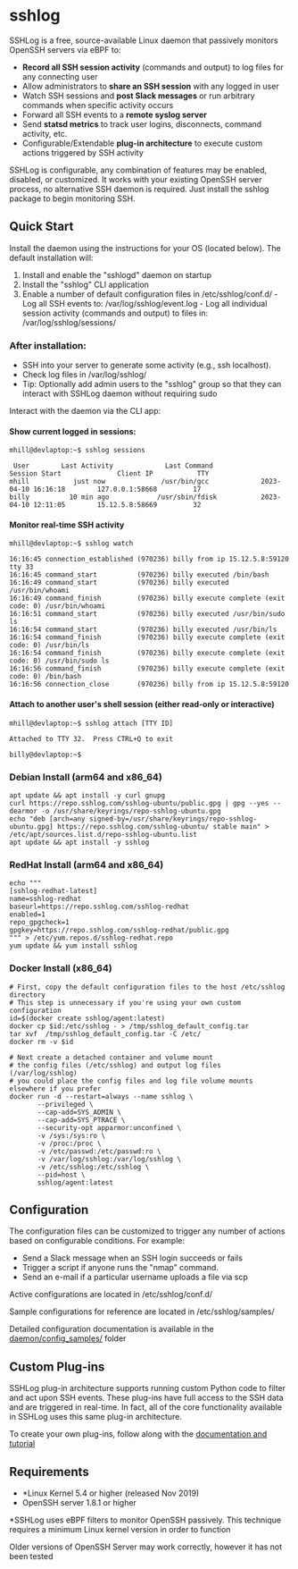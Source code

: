 # sshlog

SSHLog is a free, source-available Linux daemon that passively monitors OpenSSH servers via eBPF to:

  - **Record all SSH session activity** (commands and output) to log files for any connecting user
  - Allow administrators to **share an SSH session** with any logged in user
  - Watch SSH sessions and **post Slack messages** or run arbitrary commands when specific activity occurs
  - Forward all SSH events to a **remote syslog server**
  - Send **statsd metrics** to track user logins, disconnects, command activity, etc.
  - Configurable/Extendable **plug-in architecture** to execute custom actions triggered by SSH activity


SSHLog is configurable, any combination of features may be enabled, disabled, or customized.  It works with your existing OpenSSH server process, no alternative SSH daemon is required.  Just install the sshlog package to begin monitoring SSH.


## Quick Start

Install the daemon using the instructions for your OS (located below).  The default installation will:
  1. Install and enable the "sshlogd" daemon on startup
  2. Install the "sshlog" CLI application
  3. Enable a number of default configuration files in /etc/sshlog/conf.d/
    - Log all SSH events to: /var/log/sshlog/event.log
    - Log all individual session activity (commands and output) to files in: /var/log/sshlog/sessions/

### After installation:

  - SSH into your server to generate some activity (e.g., ssh localhost).
  - Check log files in /var/log/sshlog/
  - Tip: Optionally add admin users to the "sshlog" group so that they can interact with SSHLog daemon without requiring sudo
  
Interact with the daemon via the CLI app:

#### Show current logged in sessions:

    mhill@devlaptop:~$ sshlog sessions
      
     User        Last Activity             Last Command               Session Start              Client IP           TTY
    mhill           just now              /usr/bin/gcc             2023-04-10 16:16:18        127.0.0.1:58668         17
    billy          10 min ago            /usr/sbin/fdisk           2023-04-10 12:11:05        15.12.5.8:58669         32


#### Monitor real-time SSH activity

    mhill@devlaptop:~$ sshlog watch
    
    16:16:45 connection_established (970236) billy from ip 15.12.5.8:59120 tty 33
    16:16:45 command_start          (970236) billy executed /bin/bash
    16:16:49 command_start          (970236) billy executed /usr/bin/whoami
    16:16:49 command_finish         (970236) billy execute complete (exit code: 0) /usr/bin/whoami
    16:16:51 command_start          (970236) billy executed /usr/bin/sudo ls
    16:16:54 command_start          (970236) billy executed /usr/bin/ls
    16:16:54 command_finish         (970236) billy execute complete (exit code: 0) /usr/bin/ls
    16:16:54 command_finish         (970236) billy execute complete (exit code: 0) /usr/bin/sudo ls
    16:16:56 command_finish         (970236) billy execute complete (exit code: 0) /bin/bash
    16:16:56 connection_close       (970236) billy from ip 15.12.5.8:59120

#### Attach to another user's shell session (either read-only or interactive)

    mhill@devlaptop:~$ sshlog attach [TTY ID]

    Attached to TTY 32.  Press CTRL+Q to exit

    billy@devlaptop:~$ 




### Debian Install (arm64 and x86_64)

    apt update && apt install -y curl gnupg
    curl https://repo.sshlog.com/sshlog-ubuntu/public.gpg | gpg --yes --dearmor -o /usr/share/keyrings/repo-sshlog-ubuntu.gpg
    echo "deb [arch=any signed-by=/usr/share/keyrings/repo-sshlog-ubuntu.gpg] https://repo.sshlog.com/sshlog-ubuntu/ stable main" > /etc/apt/sources.list.d/repo-sshlog-ubuntu.list
    apt update && apt install -y sshlog

### RedHat Install (arm64 and x86_64)

    echo """
    [sshlog-redhat-latest]
    name=sshlog-redhat
    baseurl=https://repo.sshlog.com/sshlog-redhat
    enabled=1
    repo_gpgcheck=1
    gpgkey=https://repo.sshlog.com/sshlog-redhat/public.gpg
    """ > /etc/yum.repos.d/sshlog-redhat.repo
    yum update && yum install sshlog

### Docker Install (x86_64)

    # First, copy the default configuration files to the host /etc/sshlog directory
    # This step is unnecessary if you're using your own custom configuration
    id=$(docker create sshlog/agent:latest)
    docker cp $id:/etc/sshlog - > /tmp/sshlog_default_config.tar
    tar xvf  /tmp/sshlog_default_config.tar -C /etc/
    docker rm -v $id

    # Next create a detached container and volume mount 
    # the config files (/etc/sshlog) and output log files (/var/log/sshlog)
    # you could place the config files and log file volume mounts elsewhere if you prefer
    docker run -d --restart=always --name sshlog \
           --privileged \
           --cap-add=SYS_ADMIN \
           --cap-add=SYS_PTRACE \
           --security-opt apparmor:unconfined \
           -v /sys:/sys:ro \
           -v /proc:/proc \
           -v /etc/passwd:/etc/passwd:ro \
           -v /var/log/sshlog:/var/log/sshlog \
           -v /etc/sshlog:/etc/sshlog \
           --pid=host \
           sshlog/agent:latest



## Configuration

The configuration files can be customized to trigger any number of actions based on configurable conditions.  For example:

  - Send a Slack message when an SSH login succeeds or fails
  - Trigger a script if anyone runs the "nmap" command.
  - Send an e-mail if a particular username uploads a file via scp

Active configurations are located in /etc/sshlog/conf.d/

Sample configurations for reference are located in /etc/sshlog/samples/ 

Detailed configuration documentation is available in the [daemon/config_samples/](daemon/config_samples/readme.md) folder


## Custom Plug-ins

SSHLog plug-in architecture supports running custom Python code to filter and act upon SSH events.  These plug-ins have full access to the SSH data and are triggered in real-time.  In fact, all of the core functionality available in SSHLog uses this same plug-in architecture.

To create your own plug-ins, follow along with the [documentation and tutorial  ](daemon/plugins/readme.md)


## Requirements

  - \*Linux Kernel 5.4 or higher (released Nov 2019)
  - OpenSSH server 1.8.1 or higher

\*SSHLog uses eBPF filters to monitor OpenSSH passively.  This technique requires a minimum Linux kernel version in order to function

Older versions of OpenSSH Server may work correctly, however it has not been tested
